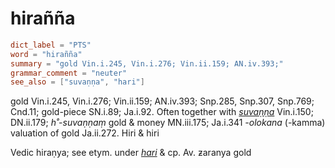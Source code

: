 # hirañña

``` toml
dict_label = "PTS"
word = "hirañña"
summary = "gold Vin.i.245, Vin.i.276; Vin.ii.159; AN.iv.393;"
grammar_comment = "neuter"
see_also = ["suvaṇṇa", "hari"]
```

gold Vin.i.245, Vin.i.276; Vin.ii.159; AN.iv.393; Snp.285, Snp.307, Snp.769; Cnd.11; gold\-piece SN.i.89; Ja.i.92. Often together with *[suvaṇṇa](suvaṇṇa.md)* Vin.i.150; DN.ii.179; *h˚\-suvaṇṇaṃ* gold & money MN.iii.175; Ja.i.341 *\-olokana* (\-kamma) valuation of gold Ja.ii.272. Hiri & hiri

Vedic hiraṇya; see etym. under *[hari](hari.md)* & cp. Av. ƶaranya gold

